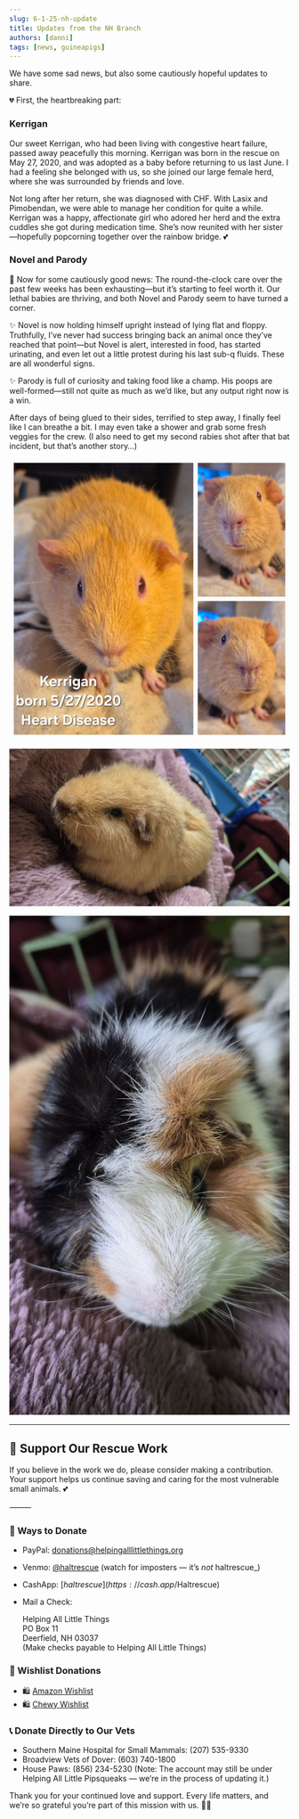 ```yaml
---
slug: 6-1-25-nh-update
title: Updates from the NH Branch
authors: [danni]
tags: [news, guineapigs]
---
```


We have some sad news, but also some cautiously hopeful updates to share.

<!-- truncate -->

💔 First, the heartbreaking part:

### Kerrigan

Our sweet Kerrigan, who had been living with congestive heart failure, passed away peacefully this morning. Kerrigan was born in the rescue on May 27, 2020, and was adopted as a baby before returning to us last June. I had a feeling she belonged with us, so she joined our large female herd, where she was surrounded by friends and love.

Not long after her return, she was diagnosed with CHF. With Lasix and Pimobendan, we were able to manage her condition for quite a while. Kerrigan was a happy, affectionate girl who adored her herd and the extra cuddles she got during medication time. She’s now reunited with her sister—hopefully popcorning together over the rainbow bridge. 💕

### Novel and Parody

🌱 Now for some cautiously good news:
The round-the-clock care over the past few weeks has been exhausting—but it’s starting to feel worth it. Our lethal babies are thriving, and both Novel and Parody seem to have turned a corner.

✨ Novel is now holding himself upright instead of lying flat and floppy. Truthfully, I’ve never had success bringing back an animal once they’ve reached that point—but Novel is alert, interested in food, has started urinating, and even let out a little protest during his last sub-q fluids. These are all wonderful signs.

✨ Parody is full of curiosity and taking food like a champ. His poops are well-formed—still not quite as much as we’d like, but any output right now is a win.

After days of being glued to their sides, terrified to step away, I finally feel like I can breathe a bit. I may even take a shower and grab some fresh veggies for the crew. (I also need to get my second rabies shot after that bat incident, but that’s another story…)

![Kerrigan the Guinea Pig](kerrigan.jpg)

![Guinea Pig](nh.jpg)

![Guinea Pig](nh2.jpg)

----

## 🙏  Support Our Rescue Work

If you believe in the work we do, please consider making a contribution.
Your support helps us continue saving and caring for the most vulnerable small animals. 💕

⸻

### 💸  Ways to Donate
 - PayPal: donations@helpingalllittlethings.org
 - Venmo: [@haltrescue](https://account.venmo.com/u/haltrescue) (watch for imposters — it’s _not_ haltrescue_)
 - CashApp: [$haltrescue](https://cash.app/$Haltrescue)
 - Mail a Check:  
  
    Helping All Little Things    
    PO Box 11    
    Deerfield, NH 03037    
    (Make checks payable to Helping All Little Things)    


### 🛒 Wishlist Donations
 - 🛍️ [Amazon Wishlist](https://tinyurl.com/HALT-Amazon-Wishlist)
 - 🛍️ [Chewy Wishlist](https://tinyurl.com/HALT-Chewy-Wishlist)


### 📞 Donate Directly to Our Vets
 - Southern Maine Hospital for Small Mammals: (207) 535-9330
 - Broadview Vets of Dover: (603) 740-1800
 - House Paws: (856) 234-5230
(Note: The account may still be under Helping All Little Pipsqueaks — we’re in the process of updating it.)

Thank you for your continued love and support.
Every life matters, and we’re so grateful you’re part of this mission with us. 🐹💕
